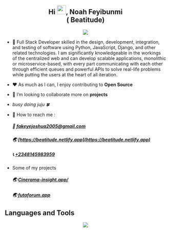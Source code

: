 <!-- _
 
 my shrine is all-encompassing; so come, let's do juju together!

- to find me anywhere, just search for **opensaucerer**
- i create open tools people can use in their everyday life
- i try to advocate for more open-source development
- i'm currently experimenting with [these exciting ideas](https://abbrefy.xyz/projects)
- i'm probably giving *Rust* and *Julia* a run for my money
- i'm open to talking about anything and everything

[my résumé resides here](https://abbrefy.xyz/resumeng) -->





<h2 align="center">Hi <img src="https://media.giphy.com/media/hvRJCLFzcasrR4ia7z/giphy.gif" width="28">, Noah Feyibunmi <br/> ( Beatitude) <br/> </h2>

<p align="center">
  <a href="https://github.com/DenverCoder1/readme-typing-svg"><img src="https://readme-typing-svg.herokuapp.com?lines=Software+Engineer;Back+End+Engineer;Open%20Source&center=true&width=640&height=55"></a>
</p> 

- 🚧 Full Stack Developer skilled in the design, development, integration, and
testing of software using Python, JavaScript, Django, and other related
technologies. I am significantly knowledgeable in the workings of the centralized web
and can develop scalable applications, monolithic or microservice-based, with every
part communicating with each other through efficient queues and powerful APIs to
solve real-life problems while putting the users at the heart of all iteration.
- ❤️ As much as I can, I enjoy contributing to **Open Source**
- 👯 I’m looking to collaborate more on **projects**
- _busy doing juju 🍀_
  
- 💬 How to reach me :
    ##### 📧 [fakeyejoshua2005@gmail.com](mailto:beatitude102@gmail.com)  
    ##### 🌏 [https://beatitude.netlify.app](https://beatitude.netlify.app)
    ##### 📞 [+2348145983959](tel:+2348145983959)

- Some of my projects  
    <!-- ##### 🌏 [emmyhcoin.com](https://emmyhcoin.com)
    ##### 🌏 [languvi.com](https://languvi.com) -->
    <!-- ##### 🌏 [perzsirentals.com](https://www.perzsirentals.com) -->
    ##### 🌏 [Cinerama-insight.app/](https://cinerama-insight.netlify.app/)
    ##### 🌏 [futaforum.app](https://futaforum.vercel.app)

## Languages and Tools
<p align="center">
  <a href="https://skillicons.dev">
    <img src="https://skillicons.dev/icons?i=django,react,python,mysql,mongodb,git,css,express,firebase,git,github,heroku,js,postman,docker,aws,postgres" />
  </a>
</p>


<!-- # 📊 GitHub Stats:
![](https://github-readme-streak-stats.herokuapp.com/?user=preciousken&theme=dark&hide_border=true)<br/>

---
[![](https://visitcount.itsvg.in/api?id=preciousken&icon=0&color=0)](https://visitcount.itsvg.in) -->

<!-- Proudly created with GPRM ( https://gprm.itsvg.in ) -->
#
